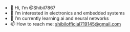 - 👋 Hi, I’m @Shibil7867
- 👀 I’m interested in electronics and embedded systems
- 🌱 I’m currently learning ai and neural networks
- 📫 How to reach me: shibilofficial719145@gmail.com


<!---
Shibil7867/Shibil7867 is a ✨ special ✨ repository because its `README.md` (this file) appears on your GitHub profile.
You can click the Preview link to take a look at your changes.
--->
